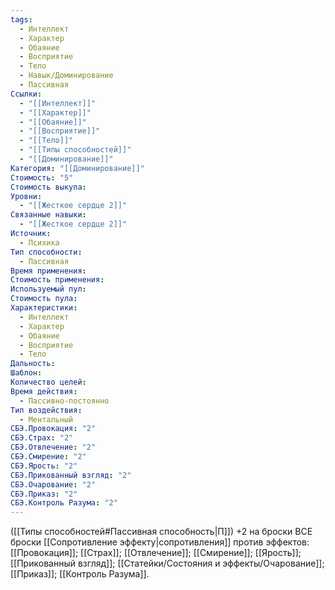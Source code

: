 ```yaml
---
tags:
  - Интеллект
  - Характер
  - Обаяние
  - Восприятие
  - Тело
  - Навык/Доминирование
  - Пассивная
Ссылки:
  - "[[Интеллект]]"
  - "[[Характер]]"
  - "[[Обаяние]]"
  - "[[Восприятие]]"
  - "[[Тело]]"
  - "[[Типы способностей]]"
  - "[[Доминирование]]"
Категория: "[[Доминирование]]"
Стоимость: "5"
Стоимость выкупа: 
Уровни:
  - "[[Жесткое сердце 2]]"
Связанные навыки:
  - "[[Жесткое сердце 2]]"
Источник:
  - Психика
Тип способности:
  - Пассивная
Время применения: 
Стоимость применения: 
Используемый пул: 
Стоимость пула: 
Характеристики:
  - Интеллект
  - Характер
  - Обаяние
  - Восприятие
  - Тело
Дальность: 
Шаблон: 
Количество целей: 
Время действия:
  - Пассивно-постоянно
Тип воздействия:
  - Ментальный
СБЭ.Провокация: "2"
СБЭ.Страх: "2"
СБЭ.Отвлечение: "2"
СБЭ.Смирение: "2"
СБЭ.Ярость: "2"
СБЭ.Прикованный взгляд: "2"
СБЭ.Очарование: "2"
СБЭ.Приказ: "2"
СБЭ.Контроль Разума: "2"
---
```

([[Типы способностей#Пассивная способность|П]]) +2 на броски ВСЕ броски [[Сопротивление эффекту|сопротивления]] против эффектов: [[Провокация]]; [[Страх]]; [[Отвлечение]]; [[Смирение]]; [[Ярость]]; [[Прикованный взгляд]]; [[Статейки/Состояния и эффекты/Очарование]]; [[Приказ]]; [[Контроль Разума]]. 